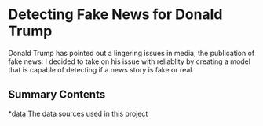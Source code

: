 # Detecting Fake News for Donald Trump
Donald Trump has pointed out a lingering issues in media, the publication of fake news. I decided to take on his issue with reliablity by creating a model that is capable of detecting if a news story is fake or real.

## Summary Contents
*[data](https://github.com/LaurentStar/Cap-Stone/tree/master/data) The data sources used in this project
